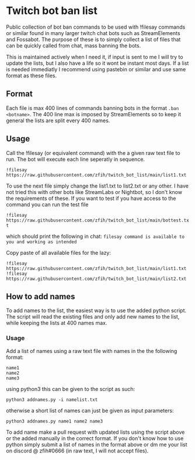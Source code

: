 # Twitch bot ban list
Public collection of bot ban commands to be used with !filesay commands or similar found in many larger twitch chat bots such as StreamElements and Fossabot. The purpose of these is to simply collect a list of files that can be quickly called from chat, mass banning the bots.

This is maintained actively when I need it, if input is sent to me I will try to update the lists, but I also have a life so it wont be instant most days.
If a list is needed immediatly I recommend using pastebin or similar and use same format as these files.

## Format
Each file is max 400 lines of commands banning bots in the format `.ban <botname>`.
The 400 line max is imposed by StreamElements so to keep it general the lists are split every 400 names.

## Usage
Call the !filesay (or equivalent command) with the a given raw text file to run. The bot will execute each line seperatly in sequence.

```!filesay  https://raw.githubusercontent.com/zfih/twitch_bot_list/main/list1.txt```

To use the next file simply change the list1.txt to list2.txt or any other.
I have not tried this with other bots like StreamLabs or Nightbot, so I don't know the requirements of these.
If you want to test if you have access to the command you can run the test file 

`!filesay https://raw.githubusercontent.com/zfih/twitch_bot_list/main/bottest.txt`

which should print the following in chat: `filesay command is available to you and working as intended`

Copy paste of all available files for the lazy:
```
!filesay https://raw.githubusercontent.com/zfih/twitch_bot_list/main/list1.txt
!filesay https://raw.githubusercontent.com/zfih/twitch_bot_list/main/list2.txt
```

## How to add names
To add names to the list, the easiest way is to use the added python script. The script will read the existing files and only add new names to the list, while keeping the lists at 400 names max.

### Usage
Add a list of names using a raw text file with names in the the following format:
```
name1
name2
name3
```
using python3 this can be given to the script as such:

```
python3 addnames.py -i namelist.txt
```

otherwise a short list of names can just be given as input parameters:
```
python3 addnames.py name1 name2 name3
```

To add name make a pull request with updated lists using the script above or the added manually in the correct format. If you don't know how to use python simply submit a list of names in the format above or dm me your list on discord @ zfih#0666 (in raw text, I will not accept files).